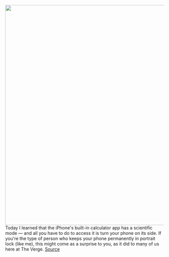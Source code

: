 <img src='https://cdn.vox-cdn.com/thumbor/XQEUdLr4zofRV6UxLVumacyMPqA=/126x0:2310x1125/1200x800/filters:focal(1677x449:2065x837)/cdn.vox-cdn.com/uploads/chorus_image/image/68574754/IMG_0369.0.jpg' width='700px' /><br/>
Today I learned that the iPhone's built-in calculator app has a scientific mode — and all you have to do to access it is turn your phone on its side. If you're the type of person who keeps your phone permanently in portrait lock (like me), this might come as a surprise to you, as it did to many of us here at The Verge.
<a href='https://www.theverge.com/22197381/apple-ios-calculator-scientific-mode-landscape'> Source <a/>